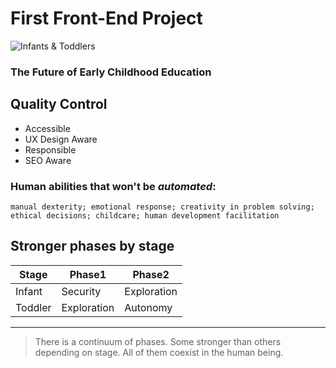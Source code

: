 # First Front-End Project #

![Infants & Toddlers](https://d1di2lzuh97fh2.cloudfront.net/files/32/326/700/326vcw.jpg?ph=c074866b2e)

### The Future of Early Childhood Education ###

## Quality Control ##

 + Accessible
 + UX Design Aware
 + Responsible
 + SEO Aware
     
### Human abilities that won't be _automated_: ###

```manual dexterity; emotional response; creativity in problem solving; ethical decisions; childcare; human development facilitation```
    
## Stronger phases by stage ##

|Stage|Phase1| Phase2| 
|---|---|---| 
|Infant | Security | Exploration |
|Toddler| Exploration | Autonomy |  

-----------------------------------

   
   > There is a continuum of phases.
   > Some stronger than others depending on stage.
   > All of them coexist in the human being. 
